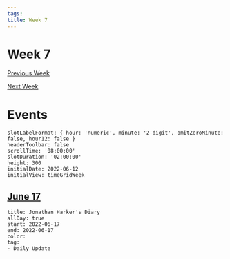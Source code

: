 ```yaml
---
tags: 
title: Week 7
---
```


# Week 7

[Previous Week](2022-W24.md)

[Next Week](2022-W26.md)

# Events

```itinerary
slotLabelFormat: { hour: 'numeric', minute: '2-digit', omitZeroMinute: false, hour12: false }
headerToolbar: false
scrollTime: '08:00:00'
slotDuration: '02:00:00'
height: 300
initialDate: 2022-06-12
initialView: timeGridWeek

```



## [June 17](2022-06-17.md)

```itinerary-event
title: Jonathan Harker's Diary
allDay: true
start: 2022-06-17
end: 2022-06-17
color: 
tag:
- Daily Update
```

